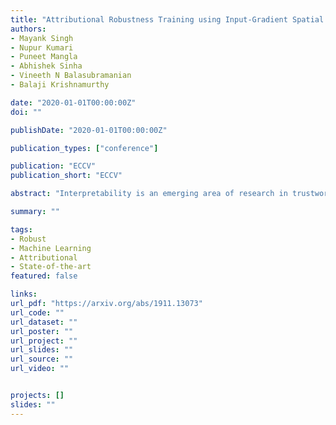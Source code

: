 ```yaml
---
title: "Attributional Robustness Training using Input-Gradient Spatial Alignment"
authors:
- Mayank Singh
- Nupur Kumari
- Puneet Mangla
- Abhishek Sinha
- Vineeth N Balasubramanian
- Balaji Krishnamurthy

date: "2020-01-01T00:00:00Z"
doi: ""

publishDate: "2020-01-01T00:00:00Z"

publication_types: ["conference"]

publication: "ECCV"
publication_short: "ECCV"

abstract: "Interpretability is an emerging area of research in trustworthy machine learning. Safe deployment of machine learning system mandates that the prediction and its explanation be reliable and robust. Recently, it has been shown that the explanations could be manipulated easily by adding visually imperceptible perturbations to the input while keeping the model's prediction intact. In this work, we study the problem of attributional robustness (i.e. models having robust explanations) by showing an upper bound for attributional vulnerability in terms of spatial correlation between the input image and its explanation map. We propose a training methodology that learns robust features by minimizing this upper bound using soft-margin triplet loss. Our methodology of robust attribution training (\textit{ART}) achieves the new state-of-the-art attributional robustness measure by a margin of ≈ 6-18 % on several standard datasets, ie. SVHN, CIFAR-10 and GTSRB. We further show the utility of the proposed robust training technique (\textit{ART}) in the downstream task of weakly supervised object localization by achieving the new state-of-the-art performance on CUB-200 dataset."

summary: ""

tags:
- Robust
- Machine Learning
- Attributional
- State-of-the-art
featured: false

links:
url_pdf: "https://arxiv.org/abs/1911.13073"
url_code: ""
url_dataset: ""
url_poster: ""
url_project: ""
url_slides: ""
url_source: ""
url_video: ""


projects: []
slides: ""
---
```

